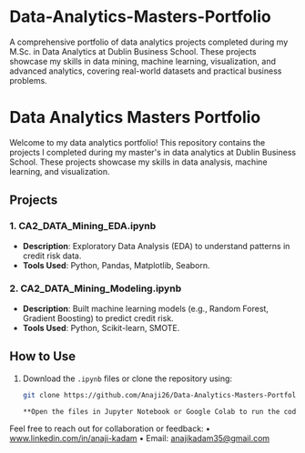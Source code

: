 # Data-Analytics-Masters-Portfolio
A comprehensive portfolio of data analytics projects completed during my M.Sc. in Data Analytics at Dublin Business School. These projects showcase my skills in data mining, machine learning, visualization, and advanced analytics, covering real-world datasets and practical business problems.
# Data Analytics Masters Portfolio
Welcome to my data analytics portfolio! This repository contains the projects I completed during my master's in data analytics at Dublin Business School. These projects showcase my skills in data analysis, machine learning, and visualization.

## Projects
### 1. CA2_DATA_Mining_EDA.ipynb
- **Description**: Exploratory Data Analysis (EDA) to understand patterns in credit risk data.
- **Tools Used**: Python, Pandas, Matplotlib, Seaborn.

### 2. CA2_DATA_Mining_Modeling.ipynb
- **Description**: Built machine learning models (e.g., Random Forest, Gradient Boosting) to predict credit risk.
- **Tools Used**: Python, Scikit-learn, SMOTE.

## How to Use
1. Download the `.ipynb` files or clone the repository using:
   ```bash
   git clone https://github.com/Anaji26/Data-Analytics-Masters-Portfolio.git
   
   **Open the files in Jupyter Notebook or Google Colab to run the code**

Feel free to reach out for collaboration or feedback:
	•	www.linkedin.com/in/anaji-kadam
	•	Email: anajikadam35@gmail.com
